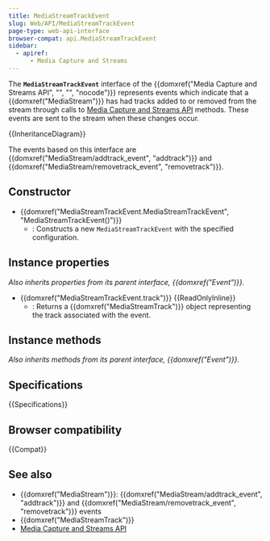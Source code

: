 ```yaml
---
title: MediaStreamTrackEvent
slug: Web/API/MediaStreamTrackEvent
page-type: web-api-interface
browser-compat: api.MediaStreamTrackEvent
sidebar:
  - apiref:
      - Media Capture and Streams
---
```


The **`MediaStreamTrackEvent`** interface of the {{domxref("Media Capture and Streams API", "", "", "nocode")}} represents events which indicate that a {{domxref("MediaStream")}} has had tracks added to or removed from the stream through calls to [Media Capture and Streams API](/en-US/docs/Web/API/Media_Capture_and_Streams_API) methods. These events are sent to the stream when these changes occur.

{{InheritanceDiagram}}

The events based on this interface are {{domxref("MediaStream/addtrack_event", "addtrack")}} and {{domxref("MediaStream/removetrack_event", "removetrack")}}.

## Constructor

- {{domxref("MediaStreamTrackEvent.MediaStreamTrackEvent", "MediaStreamTrackEvent()")}}
  - : Constructs a new `MediaStreamTrackEvent` with the specified configuration.

## Instance properties

_Also inherits properties from its parent interface, {{domxref("Event")}}._

- {{domxref("MediaStreamTrackEvent.track")}} {{ReadOnlyInline}}
  - : Returns a {{domxref("MediaStreamTrack")}} object representing the track associated with the event.

## Instance methods

_Also inherits methods from its parent interface, {{domxref("Event")}}._

## Specifications

{{Specifications}}

## Browser compatibility

{{Compat}}

## See also

- {{domxref("MediaStream")}}: {{domxref("MediaStream/addtrack_event", "addtrack")}} and {{domxref("MediaStream/removetrack_event", "removetrack")}} events
- {{domxref("MediaStreamTrack")}}
- [Media Capture and Streams API](/en-US/docs/Web/API/Media_Capture_and_Streams_API)
